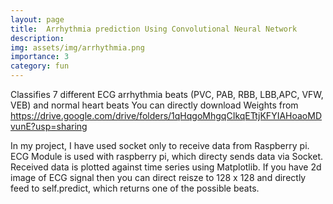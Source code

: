 ```yaml
---
layout: page
title:  Arrhythmia prediction Using Convolutional Neural Network
description:
img: assets/img/arrhythmia.png
importance: 3
category: fun
---
```


Classifies 7 different ECG arrhythmia beats (PVC, PAB, RBB, LBB,APC, VFW, VEB) and normal heart beats You can directly download Weights from https://drive.google.com/drive/folders/1qHqgoMhgqCIkqETtjKFYIAHoaoMDvunE?usp=sharing

In my project, I have used socket only to receive data from Raspberry pi. ECG Module is used with raspberry pi, which directy sends data via Socket. Received data is plotted against time series using Matplotlib. If you have 2d image of ECG signal then you can direct reisze to 128 x 128 and directly feed to self.predict, which returns one of the possible beats.